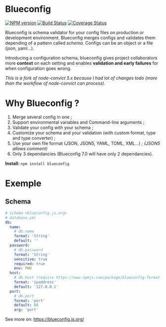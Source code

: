 # Blueconfig

[![NPM version](http://img.shields.io/npm/v/blueconfig.svg)](https://www.npmjs.org/package/blueconfig)
[![Build Status](https://travis-ci.com/A-312/node-blueconfig.svg?branch=master)](https://travis-ci.com/A-312/node-blueconfig)
[![Coverage Status](https://coveralls.io/repos/github/A-312/node-blueconfig/badge.svg?branch=master)](https://coveralls.io/github/A-312/node-blueconfig?branch=master)

Blueconfig is schema validator for your config files on production or development environment. Blueconfig merges configs and validates them depending of a pattern called *schema*. Configs can be an object or a file (json, yaml...).

Introducing a configuration schema, blueconfig gives project collaborators more **context** on each setting and enables **validation and early failures** for when configuration goes wrong.

*This is a fork of node-convict 5.x because I had lot of changes todo (more than the workflow of node-convict can process).*

# Why Blueconfig ?

 1) Merge several config in one ;
 2) Support environmental variables and Command-line arguments ;
 2) Validate your config with your schema ;
 3) Customize your schema and your validation (with custom format, type and type converter) ;
 5) Use your own file format (JSON, JSON5, YAML, TOML, XML...) ; *(JSON5 allows comment)*
 6) Only 3 dependancies (Blueconfig 7.0 will have only 2 dependancies).

**Install:** `npm install blueconfig`

# Exemple

## Schema

```yml
# Schema <blueconfig.js.org>
# database.yml
db:
  name:
    # db.name
    format: 'String'
    default: ''
  password:
    # db.password
    format: 'String'
    sensitive: true
    required: true
    env: PWD
  host:
    # db.host (require https://www.npmjs.com/package/blueconfig-format-with-validator)
    format: 'ipaddress'
    default: '127.0.0.1'
  port:
    # db.port
    format: 'port'
    default: 80
    arg: 'port'
```

See more on: https://blueconfig.js.org/
